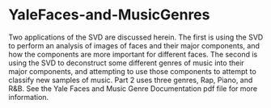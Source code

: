 # YaleFaces-and-MusicGenres
Two applications of the SVD are discussed herein. The first is using the SVD to perform an analysis of images of faces and their major components, and how the components are more important for different faces. The second is using the SVD to deconstruct some different genres of music into their major components, and attempting to use those components to attempt to classify new samples of music. Part 2 uses three genres, Rap, Piano, and R&B.
See the Yale Faces and Music Genre Documentation pdf file for more information.
